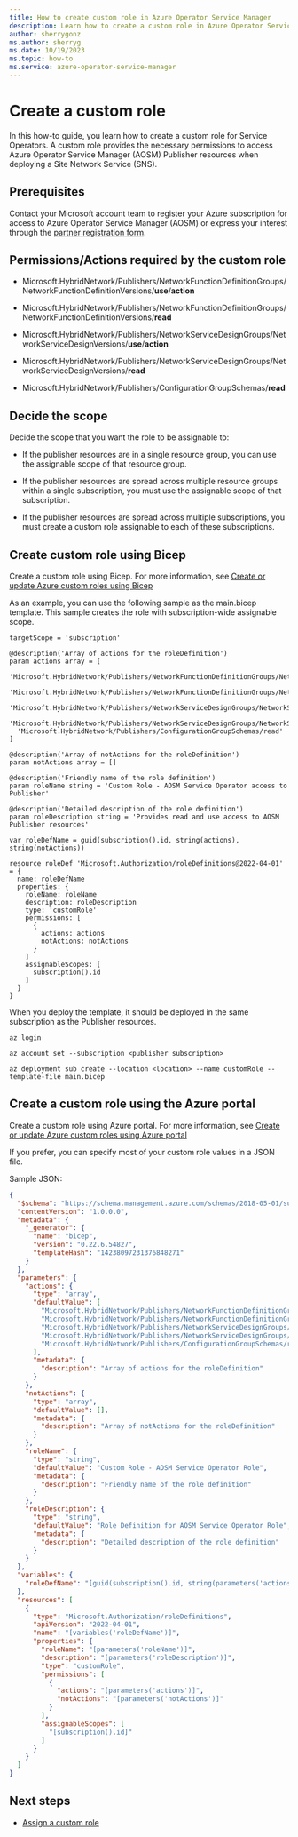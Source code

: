 ```yaml
---
title: How to create custom role in Azure Operator Service Manager
description: Learn how to create a custom role in Azure Operator Service Manager.
author: sherrygonz
ms.author: sherryg
ms.date: 10/19/2023
ms.topic: how-to
ms.service: azure-operator-service-manager
---
```


# Create a custom role

In this how-to guide, you learn how to create a custom role for Service Operators. A custom role provides the necessary permissions to access Azure Operator Service Manager (AOSM) Publisher resources when deploying a Site Network Service (SNS).

## Prerequisites

Contact your Microsoft account team to register your Azure subscription for access to Azure Operator Service Manager (AOSM) or express your interest through the [partner registration form](https://forms.office.com/pages/responsepage.aspx?id=v4j5cvGGr0GRqy180BHbR7lMzG3q6a5Hta4AIflS-llUMlNRVVZFS00xOUNRM01DNkhENURXU1o2TS4u).

## Permissions/Actions required by the custom role

- Microsoft.HybridNetwork/Publishers/NetworkFunctionDefinitionGroups/NetworkFunctionDefinitionVersions/**use**/**action**

- Microsoft.HybridNetwork/Publishers/NetworkFunctionDefinitionGroups/NetworkFunctionDefinitionVersions/**read**

- Microsoft.HybridNetwork/Publishers/NetworkServiceDesignGroups/NetworkServiceDesignVersions/**use**/**action**

- Microsoft.HybridNetwork/Publishers/NetworkServiceDesignGroups/NetworkServiceDesignVersions/**read**

- Microsoft.HybridNetwork/Publishers/ConfigurationGroupSchemas/**read**

## Decide the scope

Decide the scope that you want the role to be assignable to:

- If the publisher resources are in a single resource group, you can use the assignable scope of that resource group.

- If the publisher resources are spread across multiple resource groups within a single subscription, you must use the assignable scope of that subscription.

- If the publisher resources are spread across multiple subscriptions, you must create a custom role assignable to each of these subscriptions.

## Create custom role using Bicep

Create a custom role using Bicep. For more information, see [Create or update Azure custom roles using Bicep](/azure/role-based-access-control/custom-roles-bicep?tabs=CLI)

As an example, you can use the following sample as the main.bicep template. This sample creates the role with subscription-wide assignable scope.

```
targetScope = 'subscription'

@description('Array of actions for the roleDefinition')
param actions array = [
  'Microsoft.HybridNetwork/Publishers/NetworkFunctionDefinitionGroups/NetworkFunctionDefinitionVersions/use/action'
  'Microsoft.HybridNetwork/Publishers/NetworkFunctionDefinitionGroups/NetworkFunctionDefinitionVersions/read'
  'Microsoft.HybridNetwork/Publishers/NetworkServiceDesignGroups/NetworkServiceDesignVersions/use/action'
  'Microsoft.HybridNetwork/Publishers/NetworkServiceDesignGroups/NetworkServiceDesignVersions/read'
  'Microsoft.HybridNetwork/Publishers/ConfigurationGroupSchemas/read'
]

@description('Array of notActions for the roleDefinition')
param notActions array = []

@description('Friendly name of the role definition')
param roleName string = 'Custom Role - AOSM Service Operator access to Publisher'

@description('Detailed description of the role definition')
param roleDescription string = 'Provides read and use access to AOSM Publisher resources'

var roleDefName = guid(subscription().id, string(actions), string(notActions))

resource roleDef 'Microsoft.Authorization/roleDefinitions@2022-04-01' = {
  name: roleDefName
  properties: {
    roleName: roleName
    description: roleDescription
    type: 'customRole'
    permissions: [
      {
        actions: actions
        notActions: notActions
      }
    ]
    assignableScopes: [
      subscription().id
    ]
  }
}
```
When you deploy the template, it should be deployed in the same subscription as the Publisher resources.

```azurecli
az login

az account set --subscription <publisher subscription>

az deployment sub create --location <location> --name customRole --template-file main.bicep 
```

## Create a custom role using the Azure portal

Create a custom role using Azure portal. For more information, see [Create or update Azure custom roles using Azure portal](/azure/role-based-access-control/custom-roles-portal)

If you prefer, you can specify most of your custom role values in a JSON file. 

Sample JSON:

```json
{
  "$schema": "https://schema.management.azure.com/schemas/2018-05-01/subscriptionDeploymentTemplate.json#",
  "contentVersion": "1.0.0.0",
  "metadata": {
    "_generator": {
      "name": "bicep",
      "version": "0.22.6.54827",
      "templateHash": "14238097231376848271"
    }
  },
  "parameters": {
    "actions": {
      "type": "array",
      "defaultValue": [
        "Microsoft.HybridNetwork/Publishers/NetworkFunctionDefinitionGroups/NetworkFunctionDefinitionVersions/use/action",
        "Microsoft.HybridNetwork/Publishers/NetworkFunctionDefinitionGroups/NetworkFunctionDefinitionVersions/read",
        "Microsoft.HybridNetwork/Publishers/NetworkServiceDesignGroups/NetworkServiceDesignVersions/use/action",
        "Microsoft.HybridNetwork/Publishers/NetworkServiceDesignGroups/NetworkServiceDesignVersions/read",
        "Microsoft.HybridNetwork/Publishers/ConfigurationGroupSchemas/read"
      ],
      "metadata": {
        "description": "Array of actions for the roleDefinition"
      }
    },
    "notActions": {
      "type": "array",
      "defaultValue": [],
      "metadata": {
        "description": "Array of notActions for the roleDefinition"
      }
    },
    "roleName": {
      "type": "string",
      "defaultValue": "Custom Role - AOSM Service Operator Role",
      "metadata": {
        "description": "Friendly name of the role definition"
      }
    },
    "roleDescription": {
      "type": "string",
      "defaultValue": "Role Definition for AOSM Service Operator Role",
      "metadata": {
        "description": "Detailed description of the role definition"
      }
    }
  },
  "variables": {
    "roleDefName": "[guid(subscription().id, string(parameters('actions')), string(parameters('notActions')))]"
  },
  "resources": [
    {
      "type": "Microsoft.Authorization/roleDefinitions",
      "apiVersion": "2022-04-01",
      "name": "[variables('roleDefName')]",
      "properties": {
        "roleName": "[parameters('roleName')]",
        "description": "[parameters('roleDescription')]",
        "type": "customRole",
        "permissions": [
          {
            "actions": "[parameters('actions')]",
            "notActions": "[parameters('notActions')]"
          }
        ],
        "assignableScopes": [
          "[subscription().id]"
        ]
      }
    }
  ]
}
```

## Next steps

- [Assign a custom role](how-to-assign-custom-role.md)
